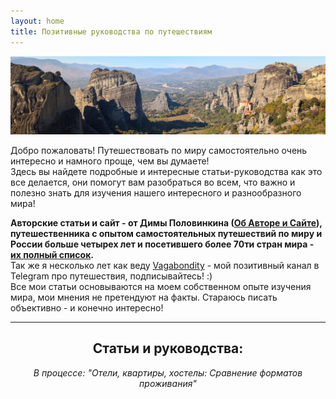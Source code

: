 ```yaml
---
layout: home
title: Позитивные руководства по путешествиям
---
```


![Meteora in Greece](pictures/meteora_index.webp)

Добро пожаловать! Путешествовать по миру самостоятельно очень интересно и намного проще, чем вы думаете!  
Здесь вы найдете подробные и интересные статьи-руководства как это все делается, они помогут вам разобраться во всем, что важно и полезно знать для изучения нашего интересного и разнообразного мира!

**Авторские статьи и сайт - от Димы Половинкина (<a href="about">Об Авторе и Сайте</a>), путешественника с опытом самостоятельных путешествий по миру и России больше четырех лет и посетившего более 70ти стран мира - <a href="countries">их полный список</a>.**  
Так же я несколько лет как веду <a href="https://t.me/vagabondity">Vagabondity</a> - мой позитивный канал в Telegram про путешествия, подписывайтесь! :)  
Все мои статьи основываются на моем собственном опыте изучения мира, мои мнения не претендуют на факты. Стараюсь писать объективно - и конечно интересно!

---
<div align="center">
<h2>Статьи и руководства:</h2>
<p><i>В процессе: "Отели, квартиры, хостелы: Сравнение форматов проживания"</i></p>
</div>
